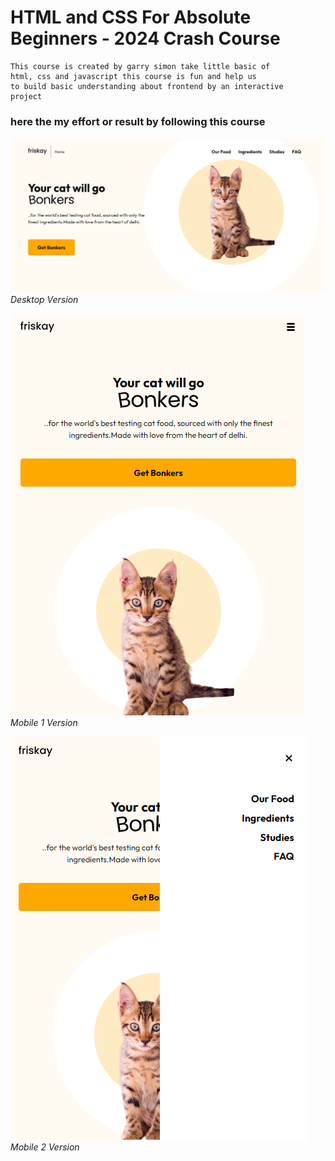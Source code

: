 # HTML and CSS For Absolute Beginners - 2024 Crash Course

```
This course is created by garry simon take little basic of 
html, css and javascript this course is fun and help us 
to build basic understanding about frontend by an interactive
project
```


### here the my effort or result by following this course

![Desktop-Version](assets\desktop.PNG)
*Desktop Version*

![Mobile-1-Version](assets\mobile1.PNG)
*Mobile 1 Version*

![Mobile-2-Version](assets\mobile2.PNG)
*Mobile 2 Version*
